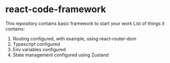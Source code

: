 # react-code-framework

This repository contains basic framework to start your work
List of things it contains:

1. Routing configured, with example, using react-router-dom
2. Typescript configured
3. Env variables configured
4. State management configured using Zustand
